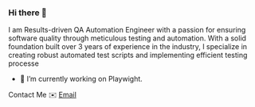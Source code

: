 ### Hi there 👋

I am Results-driven QA Automation Engineer with a passion for ensuring software quality through meticulous testing and automation. With a solid foundation built over 3 years of experience in the industry, I specialize in creating robust automated test scripts and implementing efficient testing processe

- 🔭 I’m currently working on Playwight.
  
Contact Me ✉️ [Email](mailto:arshad.md95@gmail.com) 

<!--
**ArshadChilakwad/ArshadChilakwad** is a ✨ _special_ ✨ repository because its `README.md` (this file) appears on your GitHub profile.

Here are some ideas to get you started:

- 🔭 I’m currently working on ...
- 🌱 I’m currently learning ...
- 👯 I’m looking to collaborate on ...
- 🤔 I’m looking for help with ...
- 💬 Ask me about ...
- 📫 How to reach me: ...
- 😄 Pronouns: ...
- ⚡ Fun fact: ...
-->
